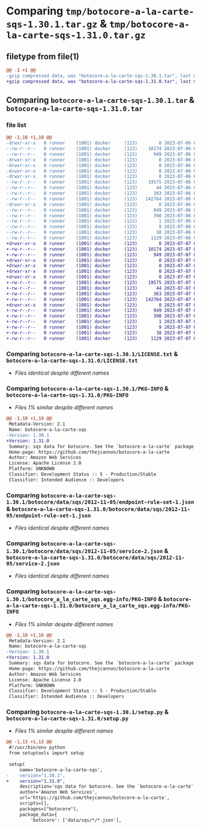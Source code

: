 # Comparing `tmp/botocore-a-la-carte-sqs-1.30.1.tar.gz` & `tmp/botocore-a-la-carte-sqs-1.31.0.tar.gz`

## filetype from file(1)

```diff
@@ -1 +1 @@
-gzip compressed data, was "botocore-a-la-carte-sqs-1.30.1.tar", last modified: Thu Jul  6 01:45:25 2023, max compression
+gzip compressed data, was "botocore-a-la-carte-sqs-1.31.0.tar", last modified: Fri Jul  7 01:44:17 2023, max compression
```

## Comparing `botocore-a-la-carte-sqs-1.30.1.tar` & `botocore-a-la-carte-sqs-1.31.0.tar`

### file list

```diff
@@ -1,18 +1,18 @@
-drwxr-xr-x   0 runner    (1001) docker     (123)        0 2023-07-06 01:45:25.199119 botocore-a-la-carte-sqs-1.30.1/
--rw-r--r--   0 runner    (1001) docker     (123)    10174 2023-07-06 01:45:25.000000 botocore-a-la-carte-sqs-1.30.1/LICENSE.txt
--rw-r--r--   0 runner    (1001) docker     (123)      949 2023-07-06 01:45:25.199119 botocore-a-la-carte-sqs-1.30.1/PKG-INFO
-drwxr-xr-x   0 runner    (1001) docker     (123)        0 2023-07-06 01:45:25.199119 botocore-a-la-carte-sqs-1.30.1/botocore/
-drwxr-xr-x   0 runner    (1001) docker     (123)        0 2023-07-06 01:45:25.199119 botocore-a-la-carte-sqs-1.30.1/botocore/data/
-drwxr-xr-x   0 runner    (1001) docker     (123)        0 2023-07-06 01:45:25.199119 botocore-a-la-carte-sqs-1.30.1/botocore/data/sqs/
-drwxr-xr-x   0 runner    (1001) docker     (123)        0 2023-07-06 01:45:25.199119 botocore-a-la-carte-sqs-1.30.1/botocore/data/sqs/2012-11-05/
--rw-r--r--   0 runner    (1001) docker     (123)    19575 2023-07-06 01:44:40.000000 botocore-a-la-carte-sqs-1.30.1/botocore/data/sqs/2012-11-05/endpoint-rule-set-1.json
--rw-r--r--   0 runner    (1001) docker     (123)       44 2023-07-06 01:44:40.000000 botocore-a-la-carte-sqs-1.30.1/botocore/data/sqs/2012-11-05/examples-1.json
--rw-r--r--   0 runner    (1001) docker     (123)      363 2023-07-06 01:44:40.000000 botocore-a-la-carte-sqs-1.30.1/botocore/data/sqs/2012-11-05/paginators-1.json
--rw-r--r--   0 runner    (1001) docker     (123)   142764 2023-07-06 01:44:40.000000 botocore-a-la-carte-sqs-1.30.1/botocore/data/sqs/2012-11-05/service-2.json
-drwxr-xr-x   0 runner    (1001) docker     (123)        0 2023-07-06 01:45:25.199119 botocore-a-la-carte-sqs-1.30.1/botocore_a_la_carte_sqs.egg-info/
--rw-r--r--   0 runner    (1001) docker     (123)      949 2023-07-06 01:45:25.000000 botocore-a-la-carte-sqs-1.30.1/botocore_a_la_carte_sqs.egg-info/PKG-INFO
--rw-r--r--   0 runner    (1001) docker     (123)      398 2023-07-06 01:45:25.000000 botocore-a-la-carte-sqs-1.30.1/botocore_a_la_carte_sqs.egg-info/SOURCES.txt
--rw-r--r--   0 runner    (1001) docker     (123)        1 2023-07-06 01:45:25.000000 botocore-a-la-carte-sqs-1.30.1/botocore_a_la_carte_sqs.egg-info/dependency_links.txt
--rw-r--r--   0 runner    (1001) docker     (123)        9 2023-07-06 01:45:25.000000 botocore-a-la-carte-sqs-1.30.1/botocore_a_la_carte_sqs.egg-info/top_level.txt
--rw-r--r--   0 runner    (1001) docker     (123)       38 2023-07-06 01:45:25.199119 botocore-a-la-carte-sqs-1.30.1/setup.cfg
--rw-r--r--   0 runner    (1001) docker     (123)     1129 2023-07-06 01:45:25.000000 botocore-a-la-carte-sqs-1.30.1/setup.py
+drwxr-xr-x   0 runner    (1001) docker     (123)        0 2023-07-07 01:44:17.839642 botocore-a-la-carte-sqs-1.31.0/
+-rw-r--r--   0 runner    (1001) docker     (123)    10174 2023-07-07 01:44:17.000000 botocore-a-la-carte-sqs-1.31.0/LICENSE.txt
+-rw-r--r--   0 runner    (1001) docker     (123)      949 2023-07-07 01:44:17.839642 botocore-a-la-carte-sqs-1.31.0/PKG-INFO
+drwxr-xr-x   0 runner    (1001) docker     (123)        0 2023-07-07 01:44:17.839642 botocore-a-la-carte-sqs-1.31.0/botocore/
+drwxr-xr-x   0 runner    (1001) docker     (123)        0 2023-07-07 01:44:17.839642 botocore-a-la-carte-sqs-1.31.0/botocore/data/
+drwxr-xr-x   0 runner    (1001) docker     (123)        0 2023-07-07 01:44:17.839642 botocore-a-la-carte-sqs-1.31.0/botocore/data/sqs/
+drwxr-xr-x   0 runner    (1001) docker     (123)        0 2023-07-07 01:44:17.839642 botocore-a-la-carte-sqs-1.31.0/botocore/data/sqs/2012-11-05/
+-rw-r--r--   0 runner    (1001) docker     (123)    19575 2023-07-07 01:43:28.000000 botocore-a-la-carte-sqs-1.31.0/botocore/data/sqs/2012-11-05/endpoint-rule-set-1.json
+-rw-r--r--   0 runner    (1001) docker     (123)       44 2023-07-07 01:43:28.000000 botocore-a-la-carte-sqs-1.31.0/botocore/data/sqs/2012-11-05/examples-1.json
+-rw-r--r--   0 runner    (1001) docker     (123)      363 2023-07-07 01:43:28.000000 botocore-a-la-carte-sqs-1.31.0/botocore/data/sqs/2012-11-05/paginators-1.json
+-rw-r--r--   0 runner    (1001) docker     (123)   142764 2023-07-07 01:43:28.000000 botocore-a-la-carte-sqs-1.31.0/botocore/data/sqs/2012-11-05/service-2.json
+drwxr-xr-x   0 runner    (1001) docker     (123)        0 2023-07-07 01:44:17.839642 botocore-a-la-carte-sqs-1.31.0/botocore_a_la_carte_sqs.egg-info/
+-rw-r--r--   0 runner    (1001) docker     (123)      949 2023-07-07 01:44:17.000000 botocore-a-la-carte-sqs-1.31.0/botocore_a_la_carte_sqs.egg-info/PKG-INFO
+-rw-r--r--   0 runner    (1001) docker     (123)      398 2023-07-07 01:44:17.000000 botocore-a-la-carte-sqs-1.31.0/botocore_a_la_carte_sqs.egg-info/SOURCES.txt
+-rw-r--r--   0 runner    (1001) docker     (123)        1 2023-07-07 01:44:17.000000 botocore-a-la-carte-sqs-1.31.0/botocore_a_la_carte_sqs.egg-info/dependency_links.txt
+-rw-r--r--   0 runner    (1001) docker     (123)        9 2023-07-07 01:44:17.000000 botocore-a-la-carte-sqs-1.31.0/botocore_a_la_carte_sqs.egg-info/top_level.txt
+-rw-r--r--   0 runner    (1001) docker     (123)       38 2023-07-07 01:44:17.839642 botocore-a-la-carte-sqs-1.31.0/setup.cfg
+-rw-r--r--   0 runner    (1001) docker     (123)     1129 2023-07-07 01:44:17.000000 botocore-a-la-carte-sqs-1.31.0/setup.py
```

### Comparing `botocore-a-la-carte-sqs-1.30.1/LICENSE.txt` & `botocore-a-la-carte-sqs-1.31.0/LICENSE.txt`

 * *Files identical despite different names*

### Comparing `botocore-a-la-carte-sqs-1.30.1/PKG-INFO` & `botocore-a-la-carte-sqs-1.31.0/PKG-INFO`

 * *Files 1% similar despite different names*

```diff
@@ -1,10 +1,10 @@
 Metadata-Version: 2.1
 Name: botocore-a-la-carte-sqs
-Version: 1.30.1
+Version: 1.31.0
 Summary: sqs data for botocore. See the `botocore-a-la-carte` package for more info.
 Home-page: https://github.com/thejcannon/botocore-a-la-carte
 Author: Amazon Web Services
 License: Apache License 2.0
 Platform: UNKNOWN
 Classifier: Development Status :: 5 - Production/Stable
 Classifier: Intended Audience :: Developers
```

### Comparing `botocore-a-la-carte-sqs-1.30.1/botocore/data/sqs/2012-11-05/endpoint-rule-set-1.json` & `botocore-a-la-carte-sqs-1.31.0/botocore/data/sqs/2012-11-05/endpoint-rule-set-1.json`

 * *Files identical despite different names*

### Comparing `botocore-a-la-carte-sqs-1.30.1/botocore/data/sqs/2012-11-05/service-2.json` & `botocore-a-la-carte-sqs-1.31.0/botocore/data/sqs/2012-11-05/service-2.json`

 * *Files identical despite different names*

### Comparing `botocore-a-la-carte-sqs-1.30.1/botocore_a_la_carte_sqs.egg-info/PKG-INFO` & `botocore-a-la-carte-sqs-1.31.0/botocore_a_la_carte_sqs.egg-info/PKG-INFO`

 * *Files 1% similar despite different names*

```diff
@@ -1,10 +1,10 @@
 Metadata-Version: 2.1
 Name: botocore-a-la-carte-sqs
-Version: 1.30.1
+Version: 1.31.0
 Summary: sqs data for botocore. See the `botocore-a-la-carte` package for more info.
 Home-page: https://github.com/thejcannon/botocore-a-la-carte
 Author: Amazon Web Services
 License: Apache License 2.0
 Platform: UNKNOWN
 Classifier: Development Status :: 5 - Production/Stable
 Classifier: Intended Audience :: Developers
```

### Comparing `botocore-a-la-carte-sqs-1.30.1/setup.py` & `botocore-a-la-carte-sqs-1.31.0/setup.py`

 * *Files 1% similar despite different names*

```diff
@@ -1,13 +1,13 @@
 #!/usr/bin/env python
 from setuptools import setup
 
 setup(
     name='botocore-a-la-carte-sqs',
-    version="1.30.1",
+    version="1.31.0",
     description='sqs data for botocore. See the `botocore-a-la-carte` package for more info.',
     author='Amazon Web Services',
     url='https://github.com/thejcannon/botocore-a-la-carte',
     scripts=[],
     packages=["botocore"],
     package_data={
         'botocore': ['data/sqs/*/*.json'],
```

